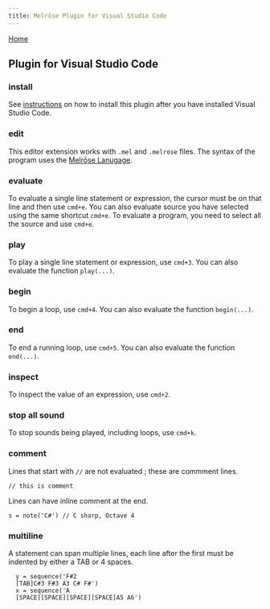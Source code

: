 ```yaml
---
title: Melrōse Plugin for Visual Studio Code
---
```


[Home](https://emicklei.github.io/melrose)

## Plugin for Visual Studio Code

### install

See [instructions](install.html#plugin) on how to install this plugin after you have installed Visual Studio Code.

### edit

This editor extension works with `.mel` and `.melrose` files.
The syntax of the program uses the [Melrōse Lanugage](dsl.html).

### evaluate

To evaluate a single line statement or expression, the cursor must be on that line and then use `cmd+e`.
You can also evaluate source you have selected using the same shortcut `cmd+e`.
To evaluate a program, you need to select all the source and use `cmd+e`.

### play

To play a single line statement or expression, use `cmd+3`.
You can also evaluate the function `play(...)`.

### begin

To begin a loop, use `cmd+4`.
You can also evaluate the function `begin(...)`.

### end

To end a running loop, use `cmd+5`.
You can also evaluate the function `end(...)`.

### inspect

To inspect the value of an expression, use `cmd+2`.

### stop all sound

To stop sounds being played, including loops, use `cmd+k`.

### comment

Lines that start with `//` are not evaluated ; these are commment lines.

	// this is comment

Lines can have inline comment at the end.

	s = note('C#') // C sharp, Octave 4

### multiline

A statement can span multiple lines, each line after the first must be indented by either a TAB or 4 spaces.

	  y = sequence('F#2 
	  [TAB]C#3 F#3 A3 C# F#')
	  x = sequence('A 
	  [SPACE][SPACE][SPACE][SPACE]A5 A6')